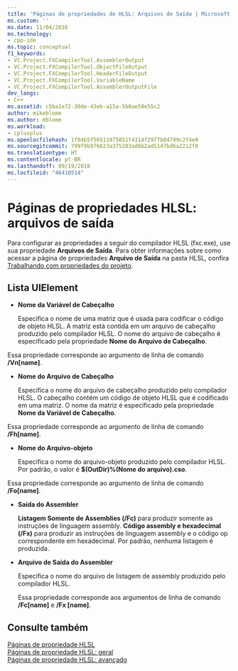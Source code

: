 ```yaml
---
title: 'Páginas de propriedades de HLSL: Arquivos de Saída | Microsoft Docs'
ms.custom: ''
ms.date: 11/04/2016
ms.technology:
- cpp-ide
ms.topic: conceptual
f1_keywords:
- VC.Project.FXCompilerTool.AssemblerOutput
- VC.Project.FXCompilerTool.ObjectFileOutput
- VC.Project.FXCompilerTool.HeaderFileOutput
- VC.Project.FXCompilerTool.VariableName
- VC.Project.FXCompilerTool.AssemblerOutputFile
dev_langs:
- C++
ms.assetid: c5ba1e72-30de-43eb-a15a-5b0ae58e55c2
author: mikeblome
ms.author: mblome
ms.workload:
- cplusplus
ms.openlocfilehash: 1f04b5f56511975851f4314f2977b84799c2f4e0
ms.sourcegitcommit: 799f9b976623a375203ad8b2ad5147bd6a2212f0
ms.translationtype: HT
ms.contentlocale: pt-BR
ms.lasthandoff: 09/19/2018
ms.locfileid: "46410514"
---
```

# <a name="hlsl-property-pages-output-files"></a>Páginas de propriedades HLSL: arquivos de saída

Para configurar as propriedades a seguir do compilador HLSL (fxc.exe), use sua propriedade **Arquivos de Saída**. Para obter informações sobre como acessar a página de propriedades **Arquivo de Saída** na pasta HLSL, confira [Trabalhando com propriedades do projeto](../ide/working-with-project-properties.md).

## <a name="uielement-list"></a>Lista UIElement

- **Nome da Variável de Cabeçalho**

   Especifica o nome de uma matriz que é usada para codificar o código de objeto HLSL. A matriz está contida em um arquivo de cabeçalho produzido pelo compilador HLSL. O nome do arquivo de cabeçalho é especificado pela propriedade **Nome do Arquivo de Cabeçalho**.

Essa propriedade corresponde ao argumento de linha de comando **/Vn[name]**.

- **Nome do Arquivo de Cabeçalho**

   Especifica o nome do arquivo de cabeçalho produzido pelo compilador HLSL. O cabeçalho contém um código de objeto HLSL que é codificado em uma matriz. O nome da matriz é especificado pela propriedade **Nome da Variável de Cabeçalho**.

Essa propriedade corresponde ao argumento de linha de comando **/Fh[name]**.

- **Nome do Arquivo-objeto**

   Especifica o nome do arquivo-objeto produzido pelo compilador HLSL. Por padrão, o valor é **$(OutDir)%(Nome do arquivo).cso**.

Essa propriedade corresponde ao argumento de linha de comando **/Fo[name]**.

- **Saída do Assembler**

   **Listagem Somente de Assemblies (/Fc)** para produzir somente as instruções de linguagem assembly. **Código assembly e hexadecimal (/Fx)** para produzir as instruções de linguagem assembly e o código op correspondente em hexadecimal. Por padrão, nenhuma listagem é produzida.

- **Arquivo de Saída do Assembler**

   Especifica o nome do arquivo de listagem de assembly produzido pelo compilador HLSL.

   Essa propriedade corresponde aos argumentos de linha de comando **/Fc[name]** e **/Fx [name]**.

## <a name="see-also"></a>Consulte também

[Páginas de propriedade HLSL](../ide/hlsl-property-pages.md)<br>
[Páginas de propriedade HLSL: geral](../ide/hlsl-property-pages-general.md)<br>
[Páginas de propriedade HLSL: avançado](../ide/hlsl-property-pages-advanced.md)